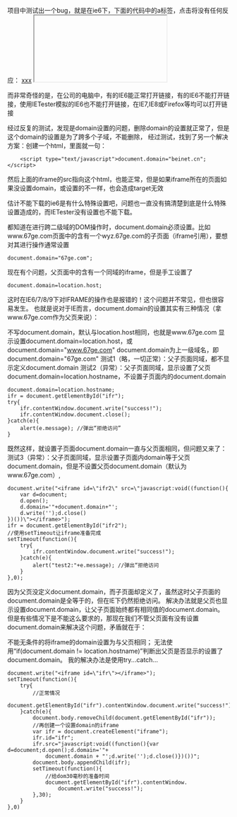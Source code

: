  项目中测试出一个bug，就是在ie6下，下面的代码中的a标签，点击将没有任何反应：
    <a href="b.htm" target="frm">xxx</a>
    <script type="text/javascript">document.domain="beinet.cn";</script>
    <iframe name="frm"></iframe>

而非常奇怪的是，在公司的电脑中，有的IE6能正常打开链接，有的IE6不能打开链接，使用IETester模拟的IE6也不能打开链接，在IE7,IE8或Firefox等均可以打开链接

经过反复的测试，发现是domain设置的问题，删除domain的设置就正常了，但是这个domain的设置是为了跨多个子域，不能删除，
经过测试，找到了另一个解决方案：创建一个html，里面就一句：
```
    <script type="text/javascript">document.domain="beinet.cn";</script>
```
然后上面的iframe的src指向这个html，也能正常，但是如果iframe所在的页面如果没设置domain，或设置的不一样，也会造成target无效

估计不能下载的ie6是有什么特殊设置吧，问题也一直没有搞清楚到底是什么特殊设置造成的，而IETester没有设置也不能下载。

都知道在进行跨二级域的DOM操作时，document.domain必须设置。比如www.67ge.com页面中的含有一个wyz.67ge.com的子页面（iframe引用），要想对其进行操作通常设置

    document.domain="67ge.com";

现在有个问题，父页面中的含有一个同域的iframe，但是手工设置了

    document.domain=location.host;

这时在IE6/7/8/9下对IFRAME的操作也是报错的！这个问题并不常见，但也很容易发生。
也就是说对于IE而言，document.domain的设置其实有三种情况（拿www.67ge.com作为父页来说）：

不写document.domain，默认与location.host相同，也就是www.67ge.com
显示设置document.domain=location.host，或document.domain="www.67ge.com"
document.domain为上一级域名，即document.domain="67ge.com"
测试1（略，一切正常）：父子页面同域，都不显示定义document.domain
测试2（异常）：父子页面同域，显示设置了父页document.domain=location.hostname，不设置子页面内的document.domain

    document.domain=location.hostname;
    ifr = document.getElementById("ifr");
    try{
        ifr.contentWindow.document.write("success!");
        ifr.contentWindow.document.close();
    }catch(e){
        alert(e.message); //弹出“拒绝访问”
    }
既然这样，就设置子页面document.domain一直与父页面相同，但问题又来了：
测试3（异常）：父子页面同域，显示设置子页面内domain等于父页document.domain，但是不设置父页document.domain（默认为www.67ge.com）,

    document.write("<iframe id=\"ifr2\" src=\"javascript:void((function(){
        var d=document;
        d.open();
        d.domain='"+document.domain+"';
        d.write('');d.close()
    })())\"></iframe>");
    ifr = document.getElementById("ifr2");
    //使用setTimeout让iframe准备完成
    setTimeout(function(){
        try{
            ifr.contentWindow.document.write("success!");
        }catch(e){
            alert("test2:"+e.message); //弹出“拒绝访问
        }
    },0);
因为父页没定义document.domain，而子页面却定义了，虽然这时父子页面的document.domain是全等于的，但在IE下仍然拒绝访问。
解决办法就是父页也显示设置document.domain，让父子页面始终都有相同值的document.domain。
但是有些情况下是不能这么要求的，那现在我们不管父页面有没有设置document.domain来解决这个问题，矛盾就在于：

不能无条件的将iframe的domain设置为与父页相同；
无法使用“if(document.domain != location.hostname)”判断出父页是否显示的设置了document.domain。
我的解决办法是使用try...catch...

    document.write("<iframe id=\"ifr\"></iframe>");
    setTimeout(function(){
        try{
            //正常情况
            document.getElementById("ifr").contentWindow.document.write("success!");
        }catch(e){
            document.body.removeChild(document.getElementById("ifr"));
            //再创建一个设置domain的iframe
            var ifr = document.createElement("iframe");
            ifr.id="ifr";
            ifr.src="javascript:void((function(){var d=document;d.open();d.domain='"+
                document.domain + "';d.write('');d.close()})())";
            document.body.appendChild(ifr);
            setTimeout(function(){
                //给dom30毫秒的准备时间
                document.getElementById("ifr").contentWindow.
                    document.write("success!");
            },30);
        }
    },0)